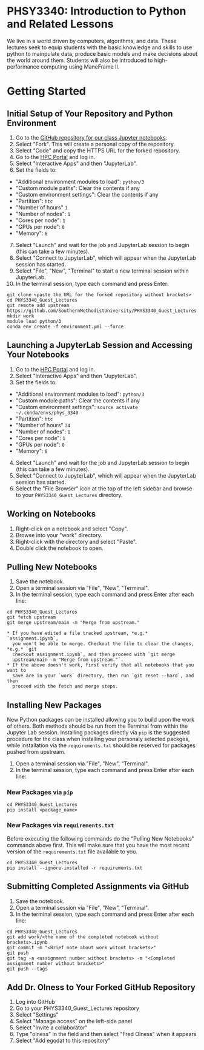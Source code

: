 # PHSY3340: Introduction to Python and Related Lessons

We live in a world driven by computers, algorithms, and data. These 
lectures seek to equip students with the basic knowledge and skills to
use python to mainpulate data, produce basic models and make
decisions about the world around them. Students will also be introduced 
to high-performance computing using ManeFrame
II.

# Getting Started

## Initial Setup of Your Repository and Python Environment

1. Go to the [GitHub repository for our class Jupyter notebooks](https://github.com/SouthernMethodistUniversity/PHYS3340_Guest_Lectures).
2. Select "Fork". This will create a personal copy of the repository.
3. Select "Code" and copy the HTTPS URL for the forked repository.
4. Go to the [HPC Portal](https://hpc.smu.edu) and log in.
5. Select "Interactive Apps" and then "JupyterLab".
6. Set the fields to:
  * "Additional environment modules to load": `python/3`
  * "Custom module paths": Clear the contents if any
  * "Custom environment settings": Clear the contents if any
  * "Partition": `htc`
  * "Number of hours" `1`
  * "Number of nodes": `1`
  * "Cores per node": `1`
  * "GPUs per node": `0`
  * "Memory": `6`
7. Select "Launch" and wait for the job and JupyterLab session to begin (this can take a few minutes).
8. Select "Connect to JupyterLab", which will appear when the JupyterLab session has started.
9. Select "File", "New", "Terminal" to start a new terminal session within JupyterLab.
10. In the terminal session, type each command and press Enter:

```
git clone <paste the URL for the forked repository without brackets>
cd PHYS3340_Guest_Lectures
git remote add upstream https://github.com/SouthernMethodistUniversity/PHYS3340_Guest_Lectures.git
mkdir work
module load python/3
conda env create -f environment.yml --force
```

## Launching a JupyterLab Session and Accessing Your Notebooks

1. Go to the [HPC Portal](https://hpc.smu.edu) and log in.
2. Select "Interactive Apps" and then "JupyterLab".
3. Set the fields to:
  * "Additional environment modules to load": `python/3`
  * "Custom module paths": Clear the contents if any
  * "Custom environment settings": `source activate ~/.conda/envs/phys_3340`
  * "Partition": `htc`
  * "Number of hours" `24`
  * "Number of nodes": `1`
  * "Cores per node": `1`
  * "GPUs per node": `0`
  * "Memory": `6`
4. Select "Launch" and wait for the job and JupyterLab session to begin (this can take a few minutes).
5. Select "Connect to JupyterLab", which will appear when the JupyterLab session has started.
6. Select the "File Browser" icon at the top of the left sidebar and browse to your `PHYS3340_Guest_Lectures` directory.

## Working on Notebooks

1. Right-click on a notebook and select "Copy".
2. Browse into your "work" directory.
3. Right-click with the directory and select "Paste".
4. Double click the notebook to open.

## Pulling New Notebooks

1. Save the notebook.
2. Open a terminal session via "File", "New", "Terminal".
3. In the terminal session, type each command and press Enter after each line:

```
cd PHYS3340_Guest_Lectures
git fetch upstream
git merge upstream/main -m "Merge from upstream."
```

```{note}
* If you have edited a file tracked upstream, *e.g.*  `assignment.ipynb`,
  you won't be able to merge. Checkout the file to clear the changes, *e.g.* `git
  checkout assignment.ipynb`, and then proceed with `git merge
  upstream/main -m "Merge from upstream."`.
* If the above doesn't work, first verify that all notebooks that you want to
  save are in your `work` directory, then run `git reset --hard`, and then
  proceed with the fetch and merge steps.
```

## Installing New Packages

New Python packages can be installed allowing you to build upon the work of
others. Both methods should be run from the Terminal from within the Jupyter
Lab session. Installing packages directly via `pip` is the suggested procedure
for the class when installing your personaly selected packges, while
installation via the `requirements.txt` should be reserved for packages pushed
from upstream.

1. Open a terminal session via "File", "New", "Terminal".
2. In the terminal session, type each command and press Enter after each line:

### New Packages via `pip`

```
cd PHYS3340_Guest_Lectures
pip install <package_name>
```

### New Packages via `requirements.txt`

Before executing the following commands do the "Pulling New Notebooks" commands
above first. This will make sure that you have the most recent version of the
`requirements.txt` file available to you. 

```                                                                           
cd PHYS3340_Guest_Lectures                                                          
pip install --ignore-installed -r requirements.txt
```                                                                           

## Submitting Completed Assignments via GitHub

1. Save the notebook.
2. Open a terminal session via "File", "New", "Terminal".
3. In the terminal session, type each command and press Enter after each line:

```
cd PHYS3340_Guest_Lectures
git add work/<the name of the completed notebook without brackets>.ipynb
git commit -m "<Brief note about work witout brackets>"
git push
git tag -a <assignment number without brackets> -m "<Completed assignment number without brackets>"
git push --tags
```
## Add Dr. Olness to Your Forked GitHub Repository

1. Log into GitHub
2. Go to your PHYS3340_Guest_Lectures repository
3. Select "Settings"
4. Select "Manage access" on the left-side panel
5. Select "Invite a collaborator"
6. Type "olness" in the field and then select "Fred Olness" when it appears
7. Select "Add egodat to this repository"
